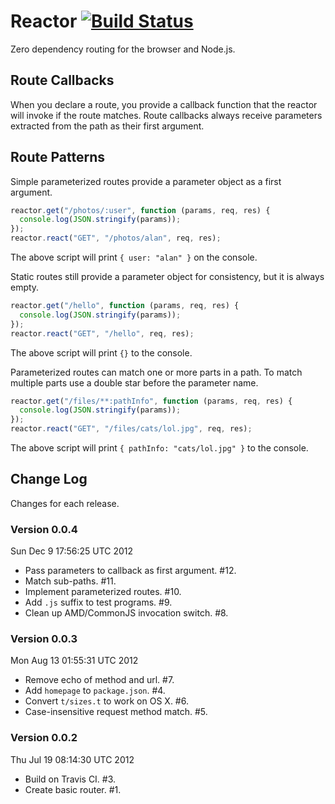 # Reactor [![Build Status](https://secure.travis-ci.org/bigeasy/reactor.png?branch=master)](http://travis-ci.org/bigeasy/reactor)

Zero dependency routing for the browser and Node.js.

## Route Callbacks

When you declare a route, you provide a callback function that the reactor will
invoke if the route matches. Route callbacks always receive parameters extracted
from the path as their first argument. 

## Route Patterns

Simple parameterized routes provide a parameter object as a first argument.

```javascript
reactor.get("/photos/:user", function (params, req, res) {
  console.log(JSON.stringify(params));
});
reactor.react("GET", "/photos/alan", req, res);
```

The above script will print `{ user: "alan" }` on the console.

Static routes still provide a parameter object for consistency, but it is always
empty.

```javascript
reactor.get("/hello", function (params, req, res) {
  console.log(JSON.stringify(params));
});
reactor.react("GET", "/hello", req, res);
```

The above script will print `{}` to the console.

Parameterized routes can match one or more parts in a path. To match multiple
parts use a double star before the parameter name.

```javascript
reactor.get("/files/**:pathInfo", function (params, req, res) {
  console.log(JSON.stringify(params));
});
reactor.react("GET", "/files/cats/lol.jpg", req, res);
```

The above script will print `{ pathInfo: "cats/lol.jpg" }` to the console.

## Change Log 

Changes for each release.

### Version 0.0.4

Sun Dec  9 17:56:25 UTC 2012

 * Pass parameters to callback as first argument. #12.
 * Match sub-paths. #11.
 * Implement parameterized routes. #10.
 * Add `.js` suffix to test programs. #9.
 * Clean up AMD/CommonJS invocation switch. #8.

### Version 0.0.3

Mon Aug 13 01:55:31 UTC 2012

 * Remove echo of method and url. #7.
 * Add `homepage` to `package.json`. #4.
 * Convert `t/sizes.t` to work on OS X. #6.
 * Case-insensitive request method match. #5.

### Version 0.0.2

Thu Jul 19 08:14:30 UTC 2012

 * Build on Travis CI. #3.
 * Create basic router. #1.
